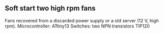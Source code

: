 Soft start two high rpm fans
----------------------------
Fans recovered from a discarded power supply or a old server (12 V, high rpm).
Microcontroller: ATtiny13
Switches: two NPN transistors TIP120
